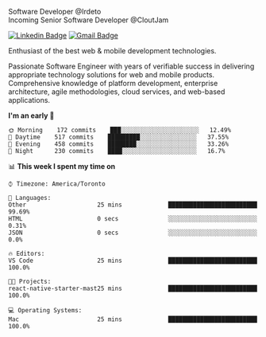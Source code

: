 Software Developer @Irdeto
<br />
Incoming Senior Software Developer @CloutJam

[![Linkedin Badge](https://img.shields.io/badge/-Jesse%20Okeya-6633cc?style=flat-square&logo=Linkedin&logoColor=white&link=https://www.linkedin.com/in/jesse-okeya-45a38510a/)](https://www.linkedin.com/in/jesse-okeya-45a38510a/) 
[![Gmail Badge](https://img.shields.io/badge/-jesseokeya@gmail.com-6633cc?style=flat-square&logo=Gmail&logoColor=white&link=mailto:jesseokeya@gmail.com)](mailto:jesseokeya@gmail.com)

Enthusiast of the best web & mobile development technologies.

Passionate Software Engineer with years of verifiable success in delivering appropriate technology solutions for web and mobile products. Comprehensive knowledge of platform development, enterprise architecture, agile methodologies, cloud services, and web-based applications.

<!--START_SECTION:waka-->
**I'm an early 🐤** 

```text
🌞 Morning    172 commits    ███░░░░░░░░░░░░░░░░░░░░░░   12.49% 
🌆 Daytime    517 commits    █████████░░░░░░░░░░░░░░░░   37.55% 
🌃 Evening    458 commits    ████████░░░░░░░░░░░░░░░░░   33.26% 
🌙 Night      230 commits    ████░░░░░░░░░░░░░░░░░░░░░   16.7%

```


📊 **This week I spent my time on** 

```text
⌚︎ Timezone: America/Toronto

💬 Languages: 
Other                    25 mins             █████████████████████████   99.69% 
HTML                     0 secs              ░░░░░░░░░░░░░░░░░░░░░░░░░   0.31% 
JSON                     0 secs              ░░░░░░░░░░░░░░░░░░░░░░░░░   0.0%

🔥 Editors: 
VS Code                  25 mins             █████████████████████████   100.0%

🐱‍💻 Projects: 
react-native-starter-mast25 mins             █████████████████████████   100.0%

💻 Operating Systems: 
Mac                      25 mins             █████████████████████████   100.0%

```


<!--END_SECTION:waka-->
